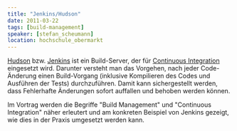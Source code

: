 ```yaml
---
title: "Jenkins/Hudson"
date: 2011-03-22
tags: [build-management]
speaker: [stefan_scheumann]
location: hochschule_obermarkt
---
```


[Hudson](http://hudson-ci.org/) bzw. [Jenkins](http://jenkins-ci.org/) ist ein Build-Server, der für
[Continuous Integration](http://de.wikipedia.org/wiki/Kontinuierliche_Integration) eingesetzt wird. Darunter versteht
man das Vorgehen, nach jeder Code-Änderung einen Build-Vorgang (inklusive Kompilieren des Codes und Ausführen der Tests)
durchzuführen. Damit kann sichergestellt werden, dass Fehlerhafte Änderungen sofort auffallen und behoben werden können.

Im Vortrag werden die Begriffe "Build Management" und "Continuous Integration" näher erleutert und am konkreten Beispiel
von Jenkins gezeigt, wie dies in der Praxis umgesetzt werden kann.
